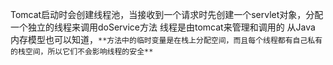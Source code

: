 Tomcat启动时会创建线程池，当接收到一个请求时先创建一个servlet对象，分配一个独立的线程来调用doService方法
线程是由tomcat来管理和调用的
从Java 内存模型也可以知道，`**方法中的临时变量是在栈上分配空间，而且每个线程都有自己私有的栈空间，所以它们不会影响线程的安全**`
